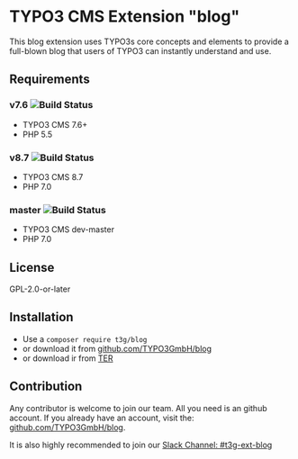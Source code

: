 # TYPO3 CMS Extension "blog"

This blog extension uses TYPO3s core concepts and elements to provide a full-blown blog that users of TYPO3 can instantly understand and use.

## Requirements

### v7.6 ![Build Status](https://bamboo.typo3.com/plugins/servlet/wittified/build-status/PP-EXTB7) 
- TYPO3 CMS 7.6+
- PHP 5.5

### v8.7 ![Build Status](https://bamboo.typo3.com/plugins/servlet/wittified/build-status/PP-EXTB8)
- TYPO3 CMS 8.7
- PHP 7.0

### master ![Build Status](https://bamboo.typo3.com/plugins/servlet/wittified/build-status/PP-EXTBM)
- TYPO3 CMS dev-master
- PHP 7.0

## License
GPL-2.0-or-later

## Installation

* Use a `composer require t3g/blog`
* or download it from [github.com/TYPO3GmbH/blog](https://github.com/TYPO3GmbH/blog)
* or download ir from [TER](https://extensions.typo3.org/extension/blog/)

## Contribution

Any contributor is welcome to join our team. All you need is an github account.
If you already have an account, visit the: [github.com/TYPO3GmbH/blog](https://github.com/TYPO3GmbH/blog).

It is also highly recommended to join our [Slack Channel: #t3g-ext-blog](https://typo3.slack.com/archives/t3g-ext-blog)
